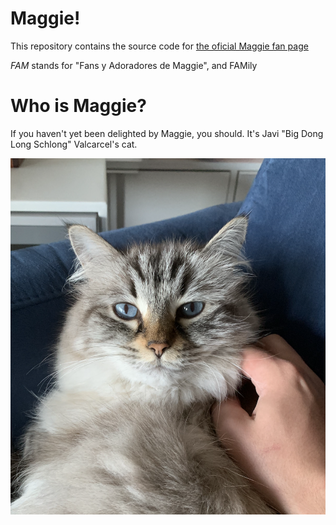 # Maggie!

This repository contains the source code for [the oficial Maggie fan page](https://fam.odilf.com)

*FAM* stands for "Fans y Adoradores de Maggie", and FAMily

# Who is Maggie?

If you haven't yet been delighted by Maggie, you should. It's Javi "Big Dong Long Schlong" Valcarcel's cat. 

<img src="https://github.com/Odilf/FAM/blob/master/static/maggie_material/serene.png" width=800>
